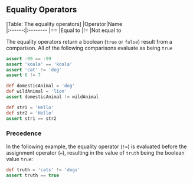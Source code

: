 ## Equality Operators
[Table: The equality operators]
|Operator|Name     
|:------:|:--------
|==      |Equal to 
|!=      |Not equal to

The equality operators return a boolean (`true` or `false`) result from a comparison. All of the following comparisons evaluate as being `true`

```groovy
assert -99 == -99
assert 'koala' == 'koala'
assert 'cat' != 'dog'
assert 6 != 7

def domesticAnimal = 'dog'
def wildAnimal = 'lion'
assert domesticAnimal != wildAnimal

def str1 = 'Hello'
def str2 = 'Hello'
assert str1 == str2
```

### Precedence
In the following example, the equality operator (`!=`) is evaluated before the assignment operator (`=`), resulting in the value of `truth` being the boolean value `true`:

```groovy
def truth = 'cats' != 'dogs'
assert truth == true
```
